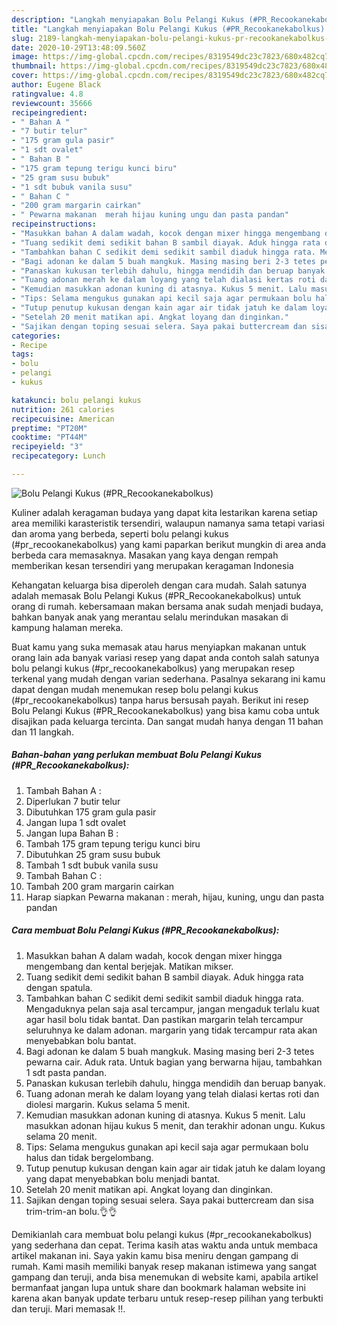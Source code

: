 ```yaml
---
description: "Langkah menyiapakan Bolu Pelangi Kukus (#PR_Recookanekabolkus) Cepat"
title: "Langkah menyiapakan Bolu Pelangi Kukus (#PR_Recookanekabolkus) Cepat"
slug: 2189-langkah-menyiapakan-bolu-pelangi-kukus-pr-recookanekabolkus-cepat
date: 2020-10-29T13:48:09.560Z
image: https://img-global.cpcdn.com/recipes/8319549dc23c7823/680x482cq70/bolu-pelangi-kukus-pr_recookanekabolkus-foto-resep-utama.jpg
thumbnail: https://img-global.cpcdn.com/recipes/8319549dc23c7823/680x482cq70/bolu-pelangi-kukus-pr_recookanekabolkus-foto-resep-utama.jpg
cover: https://img-global.cpcdn.com/recipes/8319549dc23c7823/680x482cq70/bolu-pelangi-kukus-pr_recookanekabolkus-foto-resep-utama.jpg
author: Eugene Black
ratingvalue: 4.8
reviewcount: 35666
recipeingredient:
- " Bahan A "
- "7 butir telur"
- "175 gram gula pasir"
- "1 sdt ovalet"
- " Bahan B "
- "175 gram tepung terigu kunci biru"
- "25 gram susu bubuk"
- "1 sdt bubuk vanila susu"
- " Bahan C "
- "200 gram margarin cairkan"
- " Pewarna makanan  merah hijau kuning ungu dan pasta pandan"
recipeinstructions:
- "Masukkan bahan A dalam wadah, kocok dengan mixer hingga mengembang dan kental berjejak. Matikan mikser."
- "Tuang sedikit demi sedikit bahan B sambil diayak. Aduk hingga rata dengan spatula."
- "Tambahkan bahan C sedikit demi sedikit sambil diaduk hingga rata. Mengaduknya pelan saja asal tercampur, jangan mengaduk terlalu kuat agar hasil bolu tidak bantat. Dan pastikan margarin telah tercampur seluruhnya ke dalam adonan. margarin yang tidak tercampur rata akan menyebabkan bolu bantat."
- "Bagi adonan ke dalam 5 buah mangkuk. Masing masing beri 2-3 tetes pewarna cair. Aduk rata. Untuk bagian yang berwarna hijau, tambahkan 1 sdt pasta pandan."
- "Panaskan kukusan terlebih dahulu, hingga mendidih dan beruap banyak."
- "Tuang adonan merah ke dalam loyang yang telah dialasi kertas roti dan diolesi margarin. Kukus selama 5 menit."
- "Kemudian masukkan adonan kuning di atasnya. Kukus 5 menit. Lalu masukkan adonan hijau kukus 5 menit, dan terakhir adonan ungu. Kukus selama 20 menit."
- "Tips: Selama mengukus gunakan api kecil saja agar permukaan bolu halus dan tidak bergelombang."
- "Tutup penutup kukusan dengan kain agar air tidak jatuh ke dalam loyang yang dapat menyebabkan bolu menjadi bantat."
- "Setelah 20 menit matikan api. Angkat loyang dan dinginkan."
- "Sajikan dengan toping sesuai selera. Saya pakai buttercream dan sisa trim-trim-an bolu.👌👌"
categories:
- Recipe
tags:
- bolu
- pelangi
- kukus

katakunci: bolu pelangi kukus 
nutrition: 261 calories
recipecuisine: American
preptime: "PT20M"
cooktime: "PT44M"
recipeyield: "3"
recipecategory: Lunch

---
```



![Bolu Pelangi Kukus (#PR_Recookanekabolkus)](https://img-global.cpcdn.com/recipes/8319549dc23c7823/680x482cq70/bolu-pelangi-kukus-pr_recookanekabolkus-foto-resep-utama.jpg)

Kuliner adalah keragaman budaya yang dapat kita lestarikan karena setiap area memiliki karasteristik tersendiri, walaupun namanya sama tetapi variasi dan aroma yang berbeda, seperti bolu pelangi kukus (#pr_recookanekabolkus) yang kami paparkan berikut mungkin di area anda berbeda cara memasaknya. Masakan yang kaya dengan rempah memberikan kesan tersendiri yang merupakan keragaman Indonesia



Kehangatan keluarga bisa diperoleh dengan cara mudah. Salah satunya adalah memasak Bolu Pelangi Kukus (#PR_Recookanekabolkus) untuk orang di rumah. kebersamaan makan bersama anak sudah menjadi budaya, bahkan banyak anak yang merantau selalu merindukan masakan di kampung halaman mereka.

Buat kamu yang suka memasak atau harus menyiapkan makanan untuk orang lain ada banyak variasi resep yang dapat anda contoh salah satunya bolu pelangi kukus (#pr_recookanekabolkus) yang merupakan resep terkenal yang mudah dengan varian sederhana. Pasalnya sekarang ini kamu dapat dengan mudah menemukan resep bolu pelangi kukus (#pr_recookanekabolkus) tanpa harus bersusah payah.
Berikut ini resep Bolu Pelangi Kukus (#PR_Recookanekabolkus) yang bisa kamu coba untuk disajikan pada keluarga tercinta. Dan sangat mudah hanya dengan 11 bahan dan 11 langkah.


<!--inarticleads1-->

##### Bahan-bahan yang perlukan membuat Bolu Pelangi Kukus (#PR_Recookanekabolkus):

1. Tambah  Bahan A :
1. Diperlukan 7 butir telur
1. Dibutuhkan 175 gram gula pasir
1. Jangan lupa 1 sdt ovalet
1. Jangan lupa  Bahan B :
1. Tambah 175 gram tepung terigu kunci biru
1. Dibutuhkan 25 gram susu bubuk
1. Tambah 1 sdt bubuk vanila susu
1. Tambah  Bahan C :
1. Tambah 200 gram margarin cairkan
1. Harap siapkan  Pewarna makanan : merah, hijau, kuning, ungu dan pasta pandan




<!--inarticleads2-->

##### Cara membuat  Bolu Pelangi Kukus (#PR_Recookanekabolkus):

1. Masukkan bahan A dalam wadah, kocok dengan mixer hingga mengembang dan kental berjejak. Matikan mikser.
1. Tuang sedikit demi sedikit bahan B sambil diayak. Aduk hingga rata dengan spatula.
1. Tambahkan bahan C sedikit demi sedikit sambil diaduk hingga rata. Mengaduknya pelan saja asal tercampur, jangan mengaduk terlalu kuat agar hasil bolu tidak bantat. Dan pastikan margarin telah tercampur seluruhnya ke dalam adonan. margarin yang tidak tercampur rata akan menyebabkan bolu bantat.
1. Bagi adonan ke dalam 5 buah mangkuk. Masing masing beri 2-3 tetes pewarna cair. Aduk rata. Untuk bagian yang berwarna hijau, tambahkan 1 sdt pasta pandan.
1. Panaskan kukusan terlebih dahulu, hingga mendidih dan beruap banyak.
1. Tuang adonan merah ke dalam loyang yang telah dialasi kertas roti dan diolesi margarin. Kukus selama 5 menit.
1. Kemudian masukkan adonan kuning di atasnya. Kukus 5 menit. Lalu masukkan adonan hijau kukus 5 menit, dan terakhir adonan ungu. Kukus selama 20 menit.
1. Tips: Selama mengukus gunakan api kecil saja agar permukaan bolu halus dan tidak bergelombang.
1. Tutup penutup kukusan dengan kain agar air tidak jatuh ke dalam loyang yang dapat menyebabkan bolu menjadi bantat.
1. Setelah 20 menit matikan api. Angkat loyang dan dinginkan.
1. Sajikan dengan toping sesuai selera. Saya pakai buttercream dan sisa trim-trim-an bolu.👌👌




Demikianlah cara membuat bolu pelangi kukus (#pr_recookanekabolkus) yang sederhana dan cepat. Terima kasih atas waktu anda untuk membaca artikel makanan ini. Saya yakin kamu bisa meniru dengan gampang di rumah. Kami masih memiliki banyak resep makanan istimewa yang sangat gampang dan teruji, anda bisa menemukan di website kami, apabila artikel bermanfaat jangan lupa untuk share dan bookmark halaman website ini karena akan banyak update terbaru untuk resep-resep pilihan yang terbukti dan teruji. Mari memasak !!. 
